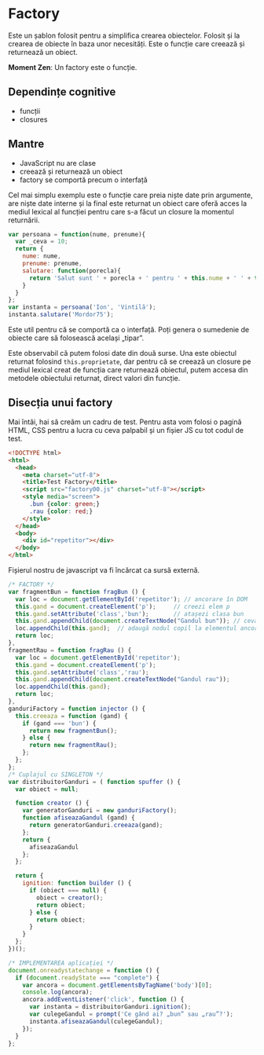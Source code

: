 # Factory

Este un șablon folosit pentru a simplifica crearea obiectelor.
Folosit și la crearea de obiecte în baza unor necesități.
Este o funcție care creează și returnează un obiect.

**Moment Zen**: Un factory este o funcție.

## Dependințe cognitive

- funcții
- closures

## Mantre

 - JavaScript nu are clase
 - creează și returnează un obiect
 - factory se comportă precum o interfață

Cel mai simplu exemplu este o funcție care preia niște date prin argumente, are niște date interne și la final este returnat un obiect care oferă acces la mediul lexical al funcției pentru care s-a făcut un closure la momentul returnării.

```javascript
var persoana = function(nume, prenume){
  var _ceva = 10;
  return {
    nume: nume,
    prenume: prenume,
    salutare: function(porecla){
      return 'Salut sunt ' + porecla + ' pentru ' + this.nume + ' ' + this.prenume + ' și sunt de nota ' + _ceva;
    }
  }
};
var instanta = persoana('Ion', 'Vintilă');
instanta.salutare('Mordor75');
```

Este util pentru că se comportă ca o interfață. Poți genera o sumedenie de obiecte care să folosească același „tipar”.

Este observabil că putem folosi date din două surse. Una este obiectul returnat folosind `this.proprietate`, dar pentru că se creează un closure pe mediul lexical creat de funcția care returnează obiectul, putem accesa din metodele obiectului returnat, direct valori din funcție.

## Disecția unui factory

Mai întâi, hai să creăm un cadru de test. Pentru asta vom folosi o pagină HTML, CSS pentru a lucra cu ceva palpabil și un fișier JS cu tot codul de test.

```html
<!DOCTYPE html>
<html>
  <head>
    <meta charset="utf-8">
    <title>Test Factory</title>
    <script src="factory00.js" charset="utf-8"></script>
    <style media="screen">
      .bun {color: green;}
      .rau {color: red;}
    </style>
  </head>
  <body>
    <div id="repetitor"></div>
  </body>
</html>
```

Fișierul nostru de javascript va fi încărcat ca sursă externă.

```javascript
/* FACTORY */
var fragmentBun = function fragBun () {
  var loc = document.getElementById('repetitor'); // ancorare în DOM
  this.gand = document.createElement('p');     // creezi elem p
  this.gand.setAttribute('class','bun');       // atașezi clasa bun
  this.gand.appendChild(document.createTextNode("Gandul bun")); // ceva text
  loc.appendChild(this.gand);  // adaugă nodul copil la elementul ancoră
  return loc;
},
fragmentRau = function fragRau () {
  var loc = document.getElementById('repetitor');
  this.gand = document.createElement('p');
  this.gand.setAttribute('class','rau');
  this.gand.appendChild(document.createTextNode("Gandul rau"));
  loc.appendChild(this.gand);
  return loc;
},
ganduriFactory = function injector () {
  this.creeaza = function (gand) {
    if (gand === 'bun') {
      return new fragmentBun();
    } else {
      return new fragmentRau();
    };
  };
};
/* Cuplajul cu SINGLETON */
var distribuitorGanduri = ( function spuffer () {
  var obiect = null;

  function creator () {
    var generatorGanduri = new ganduriFactory();
    function afiseazaGandul (gand) {
      return generatorGanduri.creeaza(gand);
    };
    return {
      afiseazaGandul
    };
  };

  return {
    ignition: function builder () {
      if (obiect === null) {
        obiect = creator();
        return obiect;
      } else {
        return obiect;
      }
    }
  };
})();

/* IMPLEMENTAREA aplicației */
document.onreadystatechange = function () {
  if (document.readyState === "complete") {
    var ancora = document.getElementsByTagName('body')[0];
    console.log(ancora);
    ancora.addEventListener('click', function () {
      var instanta = distribuitorGanduri.ignition();
      var culegeGandul = prompt('Ce gând ai? „bun” sau „rau”?');
      instanta.afiseazaGandul(culegeGandul);
    });
  }
};
```
